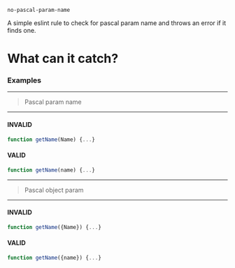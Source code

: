 `no-pascal-param-name`

A simple eslint rule to check for pascal param name and throws an error if it finds one.

# What can it catch?
### Examples
---
> Pascal param name
---
#### INVALID
```javascript
function getName(Name) {...}
```

#### VALID
```javascript
function getName(name) {...}
```

---
> Pascal object param
---
#### INVALID
```javascript
function getName({Name}) {...}
```

#### VALID
```javascript
function getName({name}) {...}
```
